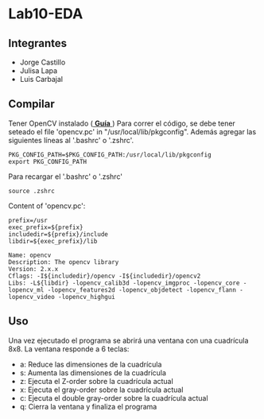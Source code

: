 # Lab10-EDA

## Integrantes
* Jorge Castillo
* Julisa Lapa
* Luis Carbajal

## Compilar
Tener OpenCV instalado ([  __Guía__  ](https://stackoverflow.com/questions/15320267/package-opencv-was-not-found-in-the-pkg-config-search-path))
Para correr el código, se debe tener seteado el file 'opencv.pc' in "/usr/local/lib/pkgconfig".
Además agregar las siguientes líneas al '.bashrc' o '.zshrc'.

```
PKG_CONFIG_PATH=$PKG_CONFIG_PATH:/usr/local/lib/pkgconfig
export PKG_CONFIG_PATH
```

Para recargar el '.bashrc' o '.zshrc'
```
source .zshrc 
```

Content of 'opencv.pc':
```
prefix=/usr
exec_prefix=${prefix}
includedir=${prefix}/include
libdir=${exec_prefix}/lib

Name: opencv
Description: The opencv library
Version: 2.x.x
Cflags: -I${includedir}/opencv -I${includedir}/opencv2
Libs: -L${libdir} -lopencv_calib3d -lopencv_imgproc -lopencv_core -lopencv_ml -lopencv_features2d -lopencv_objdetect -lopencv_flann -lopencv_video -lopencv_highgui
```

## Uso
Una vez ejecutado el programa se abrirá una ventana con una cuadrícula 8x8. La ventana responde a 6 teclas:
* a: Reduce las dimensiones de la cuadrícula
* s: Aumenta las dimensiones de la cuadrícula
* z: Ejecuta el Z-order sobre la cuadrícula actual
* x: Ejecuta el gray-order sobre la cuadrícula actual
* c: Ejecuta el double gray-order sobre la cuadrícula actual
* q: Cierra la ventana y finaliza el programa
